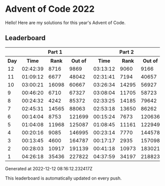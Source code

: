# Advent of Code 2022

Hello! Here are my solutions for this year's Advent of Code.

## Leaderboard

<!--LEADERBOARD_START-->
<table><tr><th></th><th colspan="3">Part 1</th><th colspan="3">Part 2</th></tr><tr><th>Day</th><th>Time</th><th>Rank</th><th>Out of</th><th>Time</th><th>Rank</th><th>Out of</th></tr><tr><td>12</td><td>02:42:39</td><td>8716</td><td>9869</td><td>03:13:12</td><td>9060</td><td>9166</td></tr><tr><td>11</td><td>01:09:12</td><td>6677</td><td>48042</td><td>02:31:41</td><td>7194</td><td>40657</td></tr><tr><td>10</td><td>03:00:21</td><td>16098</td><td>60667</td><td>03:26:34</td><td>14295</td><td>56927</td></tr><tr><td>9</td><td>00:46:20</td><td>6710</td><td>67327</td><td>03:08:04</td><td>11705</td><td>58723</td></tr><tr><td>8</td><td>00:24:32</td><td>4242</td><td>85372</td><td>02:33:25</td><td>14185</td><td>79642</td></tr><tr><td>7</td><td>02:45:31</td><td>14565</td><td>88063</td><td>02:53:18</td><td>13650</td><td>86262</td></tr><tr><td>6</td><td>00:14:04</td><td>8753</td><td>121699</td><td>00:15:24</td><td>7673</td><td>120636</td></tr><tr><td>5</td><td>01:04:08</td><td>11968</td><td>125087</td><td>01:08:45</td><td>11161</td><td>122949</td></tr><tr><td>4</td><td>00:20:16</td><td>9085</td><td>146995</td><td>00:23:14</td><td>7770</td><td>144578</td></tr><tr><td>3</td><td>00:13:45</td><td>4600</td><td>164787</td><td>00:17:17</td><td>2935</td><td>157098</td></tr><tr><td>2</td><td>00:28:03</td><td>10917</td><td>191139</td><td>00:41:18</td><td>10973</td><td>183021</td></tr><tr><td>1</td><td>04:26:18</td><td>35436</td><td>227822</td><td>04:37:59</td><td>34197</td><td>218823</td></tr></table>
Generated at 2022-12-12 08:16:12.232417Z
<!--LEADERBOARD_END-->

This leaderboard is automatically updated on every push.
